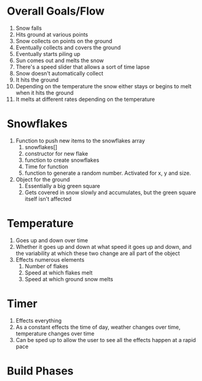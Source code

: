 # Overall Goals/Flow
1. Snow falls
2. Hits ground at various points
3. Snow collects on points on the ground
4. Eventually collects and covers the ground
5. Eventually starts piling up
6. Sun comes out and melts the snow
7. There's a speed slider that allows a sort of time lapse
8. Snow doesn't automatically collect
9. It hits the ground
10. Depending on the temperature the snow either stays or begins to melt when it hits the ground
11. It melts at different rates depending on the temperature
# Snowflakes
1. Function to push new items to the snowflakes array
   1. snowflakes[]
   2. constructor for new flake
   3. function to create snowflakes
   4. Time for function
   5. function to generate a random number. Activated for x, y and size.
2. Object for the ground
   1. Essentially a big green square
   2. Gets covered in snow slowly and accumulates, but the green square itself isn't affected
# Temperature
1. Goes up and down over time
2. Whether it goes up and down at what speed it goes up and down, and the variability at which these two change are all part of the object
3. Effects numerous elements
   1. Number of flakes
   2. Speed at which flakes melt
   3. Speed at which ground snow melts
# Timer
1. Effects everything
2. As a constant effects the time of day, weather changes over time, temperature changes over time
3. Can be sped up to allow the user to see all the effects happen at a rapid pace
# Build Phases